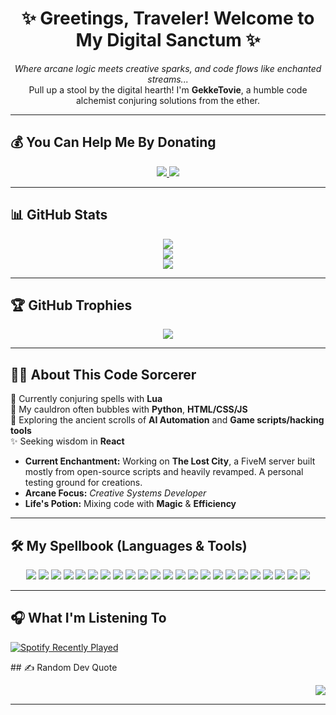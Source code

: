 <h1 align="center">✨ Greetings, Traveler! Welcome to My Digital Sanctum ✨</h1>

<p align="center">
  <i>Where arcane logic meets creative sparks, and code flows like enchanted streams...</i><br />
  Pull up a stool by the digital hearth! I'm <b>GekkeTovie</b>, a humble code alchemist conjuring solutions from the ether.
</p>

---

## 💰 You Can Help Me By Donating

<p align="center">
  <a href="https://paypal.me/GekkeTovie">
    <img src="https://img.shields.io/badge/PayPal-00457C?style=for-the-badge&logo=paypal&logoColor=white" />
  </a>
  <a href="https://ko-fi.com/GekkeTovie">
    <img src="https://img.shields.io/badge/Ko--fi-F16061?style=for-the-badge&logo=ko-fi&logoColor=white" />
  </a>
</p>

---

## 📊 GitHub Stats

<p align="center">
  <img src="https://github-readme-stats.vercel.app/api?username=GekkeTovie&theme=dark&hide_border=false&include_all_commits=true&count_private=true" /><br />
  <img src="https://nirzak-streak-stats.vercel.app/?user=GekkeTovie&theme=dark&hide_border=false" /><br />
  <img src="https://github-readme-stats.vercel.app/api/top-langs/?username=GekkeTovie&theme=dark&hide_border=false&include_all_commits=true&count_private=true&layout=compact" />
</p>

---

## 🏆 GitHub Trophies

<p align="center">
  <img src="https://github-profile-trophy.vercel.app/?username=GekkeTovie&theme=monokai&no-frame=false&no-bg=false&margin-w=4" />
</p>

---

## 🧙‍♂️ About This Code Sorcerer

🔮 Currently conjuring spells with **Lua**  
🧪 My cauldron often bubbles with **Python**, **HTML/CSS/JS**  
📜 Exploring the ancient scrolls of **AI Automation** and **Game scripts/hacking tools**  
✨ Seeking wisdom in **React**

- **Current Enchantment:** Working on **The Lost City**, a FiveM server built mostly from open-source scripts and heavily revamped. A personal testing ground for creations.  
- **Arcane Focus:** *Creative Systems Developer*  
- **Life's Potion:** Mixing code with **Magic** & **Efficiency**

---

## 🛠️ My Spellbook (Languages & Tools)

<p align="center">
  <img src="https://cdn.discordapp.com/attachments/980087444143738890/1362756941998198854/raw.png?ex=68038dcd&is=68023c4d&hm=d458e6b34288e246375eee3b2d46b69617926b682b74526be59dbe3bcff8d2b0&" />
  <img src="https://img.shields.io/badge/Windows%20Terminal-%234D4D4D.svg?style=for-the-badge&logo=windows-terminal&logoColor=white" />
  <img src="https://img.shields.io/badge/python-3670A0?style=for-the-badge&logo=python&logoColor=ffdd54" />
  <img src="https://img.shields.io/badge/javascript-%23323330.svg?style=for-the-badge&logo=javascript&logoColor=%23F7DF1E" />
  <img src="https://img.shields.io/badge/lua-%232C2D72.svg?style=for-the-badge&logo=lua&logoColor=white" />
  <img src="https://img.shields.io/badge/markdown-%23000000.svg?style=for-the-badge&logo=markdown&logoColor=white" />
  <img src="https://img.shields.io/badge/typescript-%23007ACC.svg?style=for-the-badge&logo=typescript&logoColor=white" />
  <img src="https://img.shields.io/badge/css3-%231572B6.svg?style=for-the-badge&logo=css3&logoColor=white" />
  <img src="https://img.shields.io/badge/html5-%23E34F26.svg?style=for-the-badge&logo=html5&logoColor=white" />
  <img src="https://img.shields.io/badge/react-%2320232a.svg?style=for-the-badge&logo=react&logoColor=%2361DAFB" />
  <img src="https://img.shields.io/badge/NPM-%23CB3837.svg?style=for-the-badge&logo=npm&logoColor=white" />
  <img src="https://img.shields.io/badge/node.js-6DA55F?style=for-the-badge&logo=node.js&logoColor=white" />
  <img src="https://img.shields.io/badge/chakra-%234ED1C5.svg?style=for-the-badge&logo=chakraui&logoColor=white" />
  <img src="https://img.shields.io/badge/daisyui-5A0EF8?style=for-the-badge&logo=daisyui&logoColor=white" />
  <img src="https://img.shields.io/badge/nginx-%23009639.svg?style=for-the-badge&logo=nginx&logoColor=white" />
  <img src="https://img.shields.io/badge/mysql-4479A1.svg?style=for-the-badge&logo=mysql&logoColor=white" />
  <img src="https://img.shields.io/badge/MongoDB-%234ea94b.svg?style=for-the-badge&logo=mongodb&logoColor=white" />
  <img src="https://img.shields.io/badge/sqlite-%2307405e.svg?style=for-the-badge&logo=sqlite&logoColor=white" />
  <img src="https://img.shields.io/badge/Krita-203759?style=for-the-badge&logo=krita&logoColor=EEF37B" />
  <img src="https://img.shields.io/badge/blender-%23F5792A.svg?style=for-the-badge&logo=blender&logoColor=white" />
  <img src="https://img.shields.io/badge/Canva-%2300C4CC.svg?style=for-the-badge&logo=Canva&logoColor=white" />
  <img src="https://img.shields.io/badge/PyTorch-%23EE4C2C.svg?style=for-the-badge&logo=PyTorch&logoColor=white" />
  <img src="https://img.shields.io/badge/steam-%23000000.svg?style=for-the-badge&logo=steam&logoColor=white" />
</p>

---

## 🎧 What I'm Listening To

<p align="left">
  <a href="https://open.spotify.com/user/z7mxk1p4j0b10b9hzevfrjc1y">
    <img src="https://spotify-recently-played-readme.vercel.app/api?user=z7mxk1p4j0b10b9hzevfrjc1y&count=5" alt="Spotify Recently Played" />
  </a>
</p>
## ✍️ Random Dev Quote

<p align="right">
  <img src="https://quotes-github-readme.vercel.app/api?type=horizontal&theme=gruvbox" />
</p>

---


<!-- Proudly created with GPRM ( https://gprm.itsvg.in ) -->
